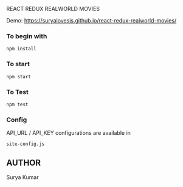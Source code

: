 REACT REDUX REALWORLD MOVIES

Demo: https://suryalovesjs.github.io/react-redux-realworld-movies/

### To begin with 
`npm install`

### To start

`npm start`

### To Test

`npm test`

### Config

API_URL / API_KEY configurations are available in

`site-config.js`

## AUTHOR
Surya Kumar
